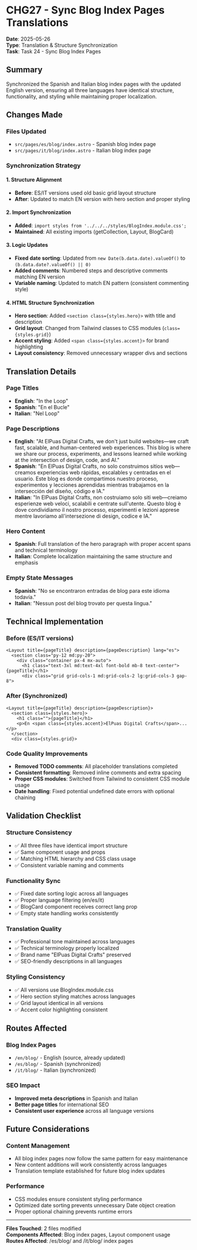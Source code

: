 # CHG27 - Sync Blog Index Pages Translations

**Date**: 2025-05-26  
**Type**: Translation & Structure Synchronization  
**Task**: Task 24 - Sync Blog Index Pages

## Summary

Synchronized the Spanish and Italian blog index pages with the updated English version, ensuring all three languages have identical structure, functionality, and styling while maintaining proper localization.

## Changes Made

### Files Updated
- `src/pages/es/blog/index.astro` - Spanish blog index page
- `src/pages/it/blog/index.astro` - Italian blog index page

### Synchronization Strategy

#### 1. **Structure Alignment**
- **Before**: ES/IT versions used old basic grid layout structure
- **After**: Updated to match EN version with hero section and proper styling

#### 2. **Import Synchronization**
- **Added**: `import styles from '../../../styles/BlogIndex.module.css';`
- **Maintained**: All existing imports (getCollection, Layout, BlogCard)

#### 3. **Logic Updates**
- **Fixed date sorting**: Updated from `new Date(b.data.date).valueOf()` to `(b.data.date?.valueOf() || 0)`
- **Added comments**: Numbered steps and descriptive comments matching EN version
- **Variable naming**: Updated to match EN pattern (consistent commenting style)

#### 4. **HTML Structure Synchronization**
- **Hero section**: Added `<section class={styles.hero}>` with title and description
- **Grid layout**: Changed from Tailwind classes to CSS modules (`class={styles.grid}`)
- **Accent styling**: Added `<span class={styles.accent}>` for brand highlighting
- **Layout consistency**: Removed unnecessary wrapper divs and sections

## Translation Details

### Page Titles
- **English**: "In the Loop"
- **Spanish**: "En el Bucle"
- **Italian**: "Nel Loop"

### Page Descriptions
- **English**: "At ElPuas Digital Crafts, we don't just build websites—we craft fast, scalable, and human-centered web experiences. This blog is where we share our process, experiments, and lessons learned while working at the intersection of design, code, and AI."
- **Spanish**: "En ElPuas Digital Crafts, no solo construimos sitios web—creamos experiencias web rápidas, escalables y centradas en el usuario. Este blog es donde compartimos nuestro proceso, experimentos y lecciones aprendidas mientras trabajamos en la intersección del diseño, código e IA."
- **Italian**: "In ElPuas Digital Crafts, non costruiamo solo siti web—creiamo esperienze web veloci, scalabili e centrate sull'utente. Questo blog è dove condividiamo il nostro processo, esperimenti e lezioni apprese mentre lavoriamo all'intersezione di design, codice e IA."

### Hero Content
- **Spanish**: Full translation of the hero paragraph with proper accent spans and technical terminology
- **Italian**: Complete localization maintaining the same structure and emphasis

### Empty State Messages
- **Spanish**: "No se encontraron entradas de blog para este idioma todavía."
- **Italian**: "Nessun post del blog trovato per questa lingua."

## Technical Implementation

### Before (ES/IT versions)
```astro
<Layout title={pageTitle} description={pageDescription} lang="es">
  <section class="py-12 md:py-20">
    <div class="container px-4 mx-auto">
      <h1 class="text-3xl md:text-4xl font-bold mb-8 text-center">{pageTitle}</h1>
      <div class="grid grid-cols-1 md:grid-cols-2 lg:grid-cols-3 gap-8">
```

### After (Synchronized)
```astro
<Layout title={pageTitle} description={pageDescription}>
  <section class={styles.hero}>
    <h1 class="">{pageTitle}</h1>
    <p>En <span class={styles.accent}>ElPuas Digital Crafts</span>...</p>
  </section>
  <div class={styles.grid}>
```

### Code Quality Improvements
- **Removed TODO comments**: All placeholder translations completed
- **Consistent formatting**: Removed inline comments and extra spacing
- **Proper CSS modules**: Switched from Tailwind to consistent CSS module usage
- **Date handling**: Fixed potential undefined date errors with optional chaining

## Validation Checklist

### Structure Consistency
- ✅ All three files have identical import structure
- ✅ Same component usage and props
- ✅ Matching HTML hierarchy and CSS class usage
- ✅ Consistent variable naming and comments

### Functionality Sync
- ✅ Fixed date sorting logic across all languages
- ✅ Proper language filtering (en/es/it)
- ✅ BlogCard component receives correct lang prop
- ✅ Empty state handling works consistently

### Translation Quality
- ✅ Professional tone maintained across languages
- ✅ Technical terminology properly localized
- ✅ Brand name "ElPuas Digital Crafts" preserved
- ✅ SEO-friendly descriptions in all languages

### Styling Consistency
- ✅ All versions use BlogIndex.module.css
- ✅ Hero section styling matches across languages
- ✅ Grid layout identical in all versions
- ✅ Accent color highlighting consistent

## Routes Affected

### Blog Index Pages
- `/en/blog/` - English (source, already updated)
- `/es/blog/` - Spanish (synchronized)
- `/it/blog/` - Italian (synchronized)

### SEO Impact
- **Improved meta descriptions** in Spanish and Italian
- **Better page titles** for international SEO
- **Consistent user experience** across all language versions

## Future Considerations

### Content Management
- All blog index pages now follow the same pattern for easy maintenance
- New content additions will work consistently across languages
- Translation template established for future blog index updates

### Performance
- CSS modules ensure consistent styling performance
- Optimized date sorting prevents unnecessary Date object creation
- Proper optional chaining prevents runtime errors

---

**Files Touched**: 2 files modified  
**Components Affected**: Blog index pages, Layout component usage  
**Routes Affected**: /es/blog/ and /it/blog/ index pages 